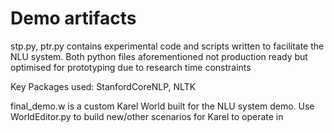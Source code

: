 # Demo artifacts

stp.py, ptr.py contains experimental code and scripts written to facilitate the NLU system. Both python files aforementioned not production ready but optimised for prototyping due to research time constraints 

Key Packages used: StanfordCoreNLP, NLTK 

final_demo.w is a custom Karel World built for the NLU system demo. Use WorldEditor.py to build new/other scenarios for Karel to operate in
